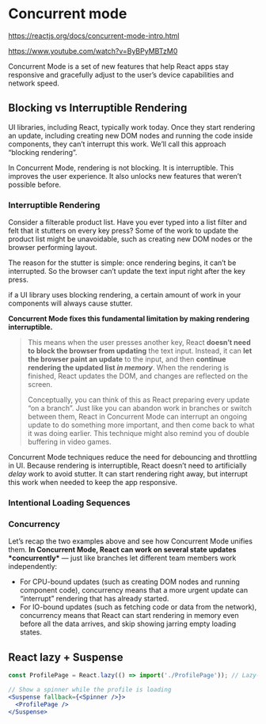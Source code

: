 # Concurrent mode

https://reactjs.org/docs/concurrent-mode-intro.html

https://www.youtube.com/watch?v=ByBPyMBTzM0

Concurrent Mode is a set of new features that help React apps stay responsive and gracefully adjust to the user’s device capabilities and network speed.

## Blocking vs Interruptible Rendering

UI libraries, including React, typically work today. Once they start rendering an update, including creating new DOM nodes and running the code inside components, they can’t interrupt this work. We’ll call this approach “blocking rendering”.

In Concurrent Mode, rendering is not blocking. It is interruptible. This improves the user experience. It also unlocks new features that weren’t possible before. 

### Interruptible Rendering

Consider a filterable product list. Have you ever typed into a list filter and felt that it stutters on every key press? Some of the work to update the product list might be unavoidable, such as creating new DOM nodes or the browser performing layout.

The reason for the stutter is simple: once rendering begins, it can’t be interrupted. So the browser can’t update the text input right after the key press.

if a UI library uses blocking rendering, a certain amount of work in your components will always cause stutter.

**Concurrent Mode fixes this fundamental limitation by making rendering interruptible.**

> This means when the user presses another key, React **doesn’t need to block the browser from updating** the text input. Instead, it can **let the browser paint an update** to the input, and then **continue rendering the updated list *in memory***. When the rendering is finished, React updates the DOM, and changes are reflected on the screen.
>
> Conceptually, you can think of this as React preparing every update “on a branch”. Just like you can abandon work in branches or switch between them, React in Concurrent Mode can interrupt an ongoing update to do something more important, and then come back to what it was doing earlier. This technique might also remind you of double buffering in video games.

Concurrent Mode techniques reduce the need for debouncing and throttling in UI. Because rendering is interruptible, React doesn’t need to artificially *delay* work to avoid stutter. It can start rendering right away, but interrupt this work when needed to keep the app responsive.

### Intentional Loading Sequences

### Concurrency

Let’s recap the two examples above and see how Concurrent Mode unifies them. **In Concurrent Mode, React can work on several state updates \*concurrently\*** — just like branches let different team members work independently:

- For CPU-bound updates (such as creating DOM nodes and running component code), concurrency means that a more urgent update can “interrupt” rendering that has already started.
- For IO-bound updates (such as fetching code or data from the network), concurrency means that React can start rendering in memory even before all the data arrives, and skip showing jarring empty loading states.

## React lazy + Suspense

```jsx
const ProfilePage = React.lazy(() => import('./ProfilePage')); // Lazy-loaded

// Show a spinner while the profile is loading
<Suspense fallback={<Spinner />}>
  <ProfilePage />
</Suspense>
```

